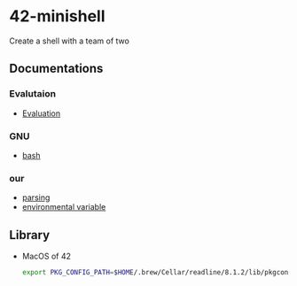 # 42-minishell

Create a shell with a team of two

## Documentations

### Evalutaion

* [Evaluation](minishell.html)

### GNU

* [bash](https://www.gnu.org/savannah-checkouts/gnu/bash/manual/html_node/index.html)

### our

* [parsing](./doc/parsing.md)
* [environmental variable](./doc/envp.md)

## Library

* MacOS of 42

  ```sh
  export PKG_CONFIG_PATH=$HOME/.brew/Cellar/readline/8.1.2/lib/pkgconfig
  ```
